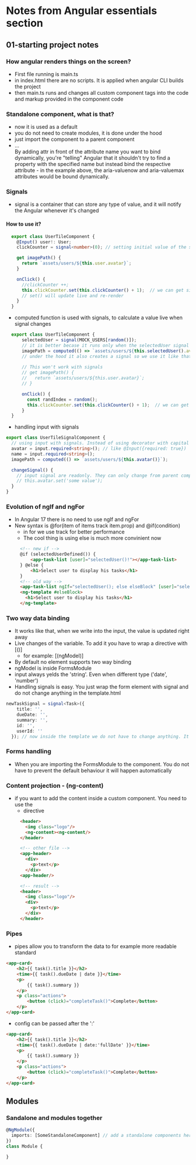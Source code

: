 # Notes from Angular essentials section

## 01-starting project notes
### How angular renders things on the screen? 
- First file running is main.ts
- in index.html there are no scripts. It is applied when angular CLI builds the project
- then main.ts runs and changes all custom component tags into the code and markup provided in the component code
### Standalone component, what is that?
- now it is used as a default
- you do not need to create modules, it is done under the hood
- just import the component to a parent component
- <div 
  role="progressbar" 
  [attr.aria-valuenow]="currentVal" 
  [attr.aria-valuemax]="maxVal">...</div>
    By adding attr in front of the attribute name you want to bind dynamically, you're "telling" Angular that it shouldn't try to find a property with the specified name but instead bind the respective attribute - in the example above, the aria-valuenow and aria-valuemax attributes would be bound dynamically.
### Signals
- signal is a container that can store any type of value, and it will notify the Angular whenever it's changed
#### How to use it?
````ts
  export class UserTileComponent {
    @Input() user!: User;
    clickCounter = signal<number>(0); // setting initial value of the signal

    get imagePath() {
      return `assets/users/${this.user.avatar}`;
    }

    onClick() {
      //clickCounter ++;
      this.clickCounter.set(this.clickCounter() + 1);  // we can get signal value by adding parenthasis clickCounter() 
      // set() will update live and re-render 
    }
  }
````
- computed function is used with signals, to calculate a value live when signal changes
````ts
  export class UserTileComponent {
      selectedUser = signal(MOCK_USERS[random()]);
      // it is better becase it runs only when the selectedUser signal changes, not everytime component is changing(there could be more signals in computed)
      imagePath = computed(() => `assets/users/${this.selectedUser().avatar}`)
      // under the hood it also creates a signal so we use it like that: imagePath()
      
      // This won't work with signals
      // get imagePath() {
      //   return `assets/users/${this.user.avatar}`;
      // }

      onClick() {
        const randIndex = random();
        this.clickCounter.set(this.clickCounter() + 1);  // we can get signal value by adding parenthasis clickCounter() 
      }
  }
````
- handling input with signals
````ts
export class UserTileSignalComponent {
  // using input with signals. Instead of using decorator with capital 'I', we use small 'i'
  avatar = input.required<string>(); // like @Input({required: true})
  name = input.required<string>();
  imagePath = computed(() => `assets/users/${this.avatar()}`);

  changeSignal() {
    // input signal are readonly. They can only change from parent component
    // this.avatar.set('some value');
  }
}
````

### Evolution of ngIf and ngFor
- In Angular 17 there is no need to use ngIf and ngFor
- New syntax is @for(item of items track item.prop) and @if(condition)
  - in for we use track for better performance
  - The cool thing is using else is much more convinient now
  ````html
    <!-- new if -->
    @if (selectedUserDefined()) {
        <app-task-list [user]="selectedUser()!"></app-task-list>
    } @else {
        <h1>Select user to display his tasks</h1>
    }
    <!-- old way -->
    <app-task-list ngIf="selectedUser(); else elseBlock" [user]="selectedUser()!"></app-task-list>
    <ng-template #elseBlock>
      <h1>Select user to display his tasks</h1>
    </ng-template>
  ````

### Two way data binding
- It works like that, when we write into the input, the value is updated right away
- Live changes of the variable. To add it you have to wrap a directive with [()]
  * for example: [(ngModel)]
- By default no element supports two way binding
- ngModel is inside FormsModule
- input always yelds the 'string'. Even when different type ('date', 'number')
- Handling signals is easy. You just wrap the form element with signal and do not change anything in the template.html
````ts
newTaskSignal = signal<Task>({
    title: '',
    dueDate: '',
    summary: '',
    id: '',
    userId: ''
  }); // now inside the template we do not have to change anything. It will work with exactly the same syntax no '()'

````

### Forms handling
- When you are importing the FormsModule to the component. 
  You do not have to prevent the default behaviour it will happen automatically

### Content projection - (ng-content)
- if you want to add the content inside a custom component. You need to use the 
  * <ng-content></ng-content> directive
  ````html
    <header>
      <img class="logo"/>
      <ng-content><ng-content/>
    </header>

    <!-- other file -->
    <app-header>
      <div>
        <p>text</p>
      </div>
    <app-header/>

    <!-- result -->
    <header>
      <img class="logo"/>
      <div>
        <p>text</p>
      </div>
    </header>
  ````

### Pipes
- pipes allow you to transform the data to for example more readable standard
````html
<app-card>
    <h2>{{ task().title }}</h2>
    <time>{{ task().dueDate | date }}</time>
    <p>
        {{ task().summary }}
    </p>
    <p class="actions">
        <button (click)="completeTask()">Complete</button>
    </p>
</app-card>
````
- config can be passed after the ':'
````html
<app-card>
    <h2>{{ task().title }}</h2>
    <time>{{ task().dueDate | date:'fullDate' }}</time>
    <p>
        {{ task().summary }}
    </p>
    <p class="actions">
        <button (click)="completeTask()">Complete</button>
    </p>
</app-card>
````

## Modules

### Sandalone and modules together
````ts
@NgModule({
  imports: [SomeStandaloneComponent] // add a standalone components here
})
class Module {

}

````